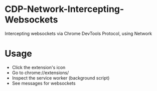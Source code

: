 # CDP-Network-Intercepting-Websockets
Intercepting websockets via Chrome DevTools Protocol, using Network

# Usage 
- Click the extension's icon
- Go to chrome://extensions/
- Inspect the service worker (background script) 
- See messages for websockets
